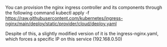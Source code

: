 You can provision the nginx ingress controller and its components through the following command
kubectl apply -f https://raw.githubusercontent.com/kubernetes/ingress-nginx/main/deploy/static/provider/cloud/deploy.yaml

Despite of this, a slightly modified version of it is the ingress-nginx.yaml, which forces a specific IP on this service (192.168.0.50)